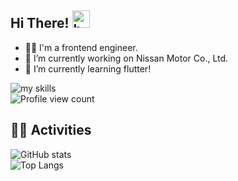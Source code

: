 <!-- https://giphy.com/ -->

## Hi There! <img alt="byebye" src="https://media.giphy.com/media/hvRJCLFzcasrR4ia7z/giphy.gif" width="28">

- 🧑‍💻 I'm a frontend engineer.
- 🔭 I’m currently working on Nissan Motor Co., Ltd.
- 🌱 I’m currently learning flutter!
  <!-- - 📫 How to reach me: [Twitter - @username](https://x.com/NaoMiya5523) -->

<!-- アイコン設定：https://github.com/tandpfun/skill-icons -->
<!-- アイコンの選択肢一覧：https://arc.net/l/quote/zizyykfh -->

<img alt="my skills" src="https://skillicons.dev/icons?theme=dark&perline=7&i=dart,flutter,python,graphql,ts,js,react,cpp,azure,figma,aws,gcp,vim,neovim,lua,md&thema=vue-dark" />
<br>

<!-- プロフィールのviewカウンタ：https://github.com/antonkomarev/github-profile-views-counter -->

<img alt="Profile view count" src="https://komarev.com/ghpvc/?username=NaoyaMiyashitaNissan&thema=vue-dark" />

## 🏃‍♀️ Activities

<!-- GitHubのstats統計：https://github.com/anuraghazra/github-readme-stats -->

<img alt="GitHub stats" src="https://github-stats-private-repository-3in9.vercel.app/api?username=NaoyaMiyashitaNissan&theme=vue-dark&show_icons=true&count_private=true&include_orgs=true" /><br>
<img alt="Top Langs" src="https://github-stats-private-repository-3in9.vercel.app/api/top-langs/?username=NaoyaMiyashitaNissan&theme=vue-dark&layout=compact&count_private=true&include_orgs=true" />

<!--
**NaoyaMiyashitaNissan/NaoyaMiyashitaNissan** is a ✨ _special_ ✨ repository because its `README.md` (this file) appears on your GitHub profile.

Here are some ideas to get you started:

- 👯 I’m looking to collaborate on ...
- 🤔 I’m looking for help with ...
- 💬 Ask me about ...
- 📫 How to reach me: ...
- 😄 Pronouns: ...
- ⚡ Fun fact: ...
-->
